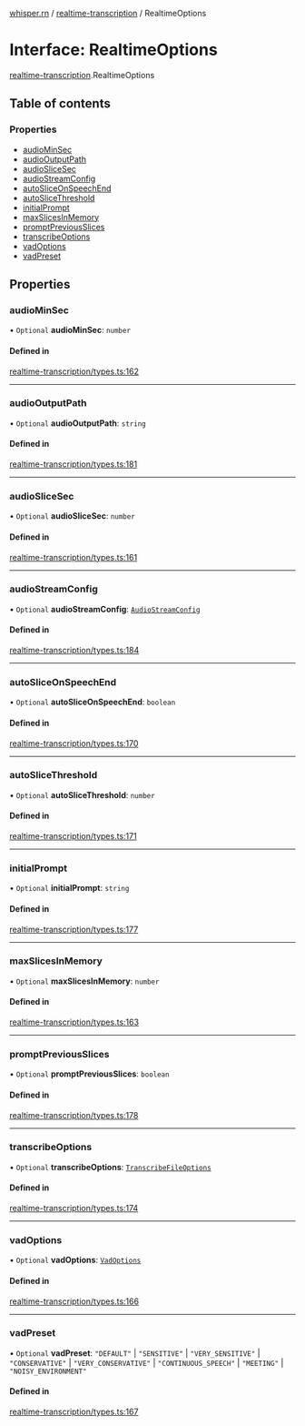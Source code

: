 [whisper.rn](../README.md) / [realtime-transcription](../modules/realtime_transcription.md) / RealtimeOptions

# Interface: RealtimeOptions

[realtime-transcription](../modules/realtime_transcription.md).RealtimeOptions

## Table of contents

### Properties

- [audioMinSec](realtime_transcription.RealtimeOptions.md#audiominsec)
- [audioOutputPath](realtime_transcription.RealtimeOptions.md#audiooutputpath)
- [audioSliceSec](realtime_transcription.RealtimeOptions.md#audioslicesec)
- [audioStreamConfig](realtime_transcription.RealtimeOptions.md#audiostreamconfig)
- [autoSliceOnSpeechEnd](realtime_transcription.RealtimeOptions.md#autosliceonspeechend)
- [autoSliceThreshold](realtime_transcription.RealtimeOptions.md#autoslicethreshold)
- [initialPrompt](realtime_transcription.RealtimeOptions.md#initialprompt)
- [maxSlicesInMemory](realtime_transcription.RealtimeOptions.md#maxslicesinmemory)
- [promptPreviousSlices](realtime_transcription.RealtimeOptions.md#promptpreviousslices)
- [transcribeOptions](realtime_transcription.RealtimeOptions.md#transcribeoptions)
- [vadOptions](realtime_transcription.RealtimeOptions.md#vadoptions)
- [vadPreset](realtime_transcription.RealtimeOptions.md#vadpreset)

## Properties

### audioMinSec

• `Optional` **audioMinSec**: `number`

#### Defined in

[realtime-transcription/types.ts:162](https://github.com/mybigday/whisper.rn/blob/874c510/src/realtime-transcription/types.ts#L162)

___

### audioOutputPath

• `Optional` **audioOutputPath**: `string`

#### Defined in

[realtime-transcription/types.ts:181](https://github.com/mybigday/whisper.rn/blob/874c510/src/realtime-transcription/types.ts#L181)

___

### audioSliceSec

• `Optional` **audioSliceSec**: `number`

#### Defined in

[realtime-transcription/types.ts:161](https://github.com/mybigday/whisper.rn/blob/874c510/src/realtime-transcription/types.ts#L161)

___

### audioStreamConfig

• `Optional` **audioStreamConfig**: [`AudioStreamConfig`](realtime_transcription.AudioStreamConfig.md)

#### Defined in

[realtime-transcription/types.ts:184](https://github.com/mybigday/whisper.rn/blob/874c510/src/realtime-transcription/types.ts#L184)

___

### autoSliceOnSpeechEnd

• `Optional` **autoSliceOnSpeechEnd**: `boolean`

#### Defined in

[realtime-transcription/types.ts:170](https://github.com/mybigday/whisper.rn/blob/874c510/src/realtime-transcription/types.ts#L170)

___

### autoSliceThreshold

• `Optional` **autoSliceThreshold**: `number`

#### Defined in

[realtime-transcription/types.ts:171](https://github.com/mybigday/whisper.rn/blob/874c510/src/realtime-transcription/types.ts#L171)

___

### initialPrompt

• `Optional` **initialPrompt**: `string`

#### Defined in

[realtime-transcription/types.ts:177](https://github.com/mybigday/whisper.rn/blob/874c510/src/realtime-transcription/types.ts#L177)

___

### maxSlicesInMemory

• `Optional` **maxSlicesInMemory**: `number`

#### Defined in

[realtime-transcription/types.ts:163](https://github.com/mybigday/whisper.rn/blob/874c510/src/realtime-transcription/types.ts#L163)

___

### promptPreviousSlices

• `Optional` **promptPreviousSlices**: `boolean`

#### Defined in

[realtime-transcription/types.ts:178](https://github.com/mybigday/whisper.rn/blob/874c510/src/realtime-transcription/types.ts#L178)

___

### transcribeOptions

• `Optional` **transcribeOptions**: [`TranscribeFileOptions`](../modules/index.md#transcribefileoptions)

#### Defined in

[realtime-transcription/types.ts:174](https://github.com/mybigday/whisper.rn/blob/874c510/src/realtime-transcription/types.ts#L174)

___

### vadOptions

• `Optional` **vadOptions**: [`VadOptions`](../modules/index.md#vadoptions)

#### Defined in

[realtime-transcription/types.ts:166](https://github.com/mybigday/whisper.rn/blob/874c510/src/realtime-transcription/types.ts#L166)

___

### vadPreset

• `Optional` **vadPreset**: ``"DEFAULT"`` \| ``"SENSITIVE"`` \| ``"VERY_SENSITIVE"`` \| ``"CONSERVATIVE"`` \| ``"VERY_CONSERVATIVE"`` \| ``"CONTINUOUS_SPEECH"`` \| ``"MEETING"`` \| ``"NOISY_ENVIRONMENT"``

#### Defined in

[realtime-transcription/types.ts:167](https://github.com/mybigday/whisper.rn/blob/874c510/src/realtime-transcription/types.ts#L167)
